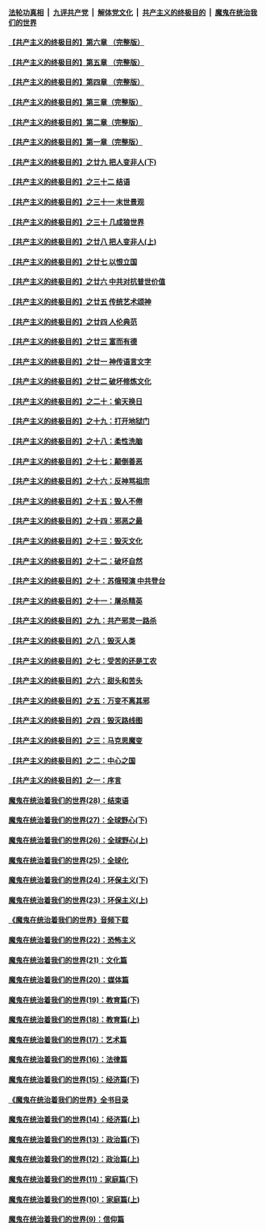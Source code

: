 ####  [法轮功真相](../../../../basic/blob/master/README.md?t=04221931) &nbsp;|&nbsp; [九评共产党](../../../../9ping.md/blob/master/README.md?t=04221931) &nbsp;|&nbsp; [解体党文化](../../../../jtdwh.md/blob/master/README.md?t=04221931)  &nbsp;|&nbsp; [共产主义的终极目的](../../../../gczydzjmd.md/blob/master/README.md?t=04221931) &nbsp;|&nbsp; [魔鬼在统治我们的世界](../../../../mgztzwmdsj.md/blob/master/README.md?t=04221931) 

#### [【共产主义的终极目的】第六章 （完整版）](../pages/nsc422/n11428913.md?t=04221931) 

#### [【共产主义的终极目的】第五章 （完整版）](../pages/nsc422/n11428912.md?t=04221931) 

#### [【共产主义的终极目的】第四章 （完整版）](../pages/nsc422/n11428907.md?t=04221931) 

#### [【共产主义的终极目的】第三章（完整版）](../pages/nsc422/n11428848.md?t=04221931) 

#### [【共产主义的终极目的】第二章（完整版）](../pages/nsc422/n11428831.md?t=04221931) 

#### [【共产主义的终极目的】第一章（完整版）](../pages/nsc422/n11417651.md?t=04221931) 

#### [【共产主义的终极目的】之廿九 把人变非人(下)](../pages/nsc422/n11344140.md?t=04221931) 

#### [【共产主义的终极目的】之三十二 结语](../pages/nsc422/n11360535.md?t=04221931) 

#### [【共产主义的终极目的】之三十一 末世景观](../pages/nsc422/n11351129.md?t=04221931) 

#### [【共产主义的终极目的】之三十 几成狼世界](../pages/nsc422/n11348280.md?t=04221931) 

#### [【共产主义的终极目的】之廿八 把人变非人(上)](../pages/nsc422/n11340492.md?t=04221931) 

#### [【共产主义的终极目的】之廿七 以恨立国](../pages/nsc422/n11336944.md?t=04221931) 

#### [【共产主义的终极目的】之廿六 中共对抗普世价值](../pages/nsc422/n11324785.md?t=04221931) 

#### [【共产主义的终极目的】之廿五 传统艺术颂神](../pages/nsc422/n11296396.md?t=04221931) 

#### [【共产主义的终极目的】之廿四 人伦典范](../pages/nsc422/n11296397.md?t=04221931) 

#### [【共产主义的终极目的】之廿三 富而有德](../pages/nsc422/n11283598.md?t=04221931) 

#### [【共产主义的终极目的】之廿一 神传语言文字](../pages/nsc422/n11263265.md?t=04221931) 

#### [【共产主义的终极目的】之廿二 破坏修炼文化](../pages/nsc422/n11245728.md?t=04221931) 

#### [【共产主义的终极目的】之二十：偷天换日](../pages/nsc422/n11238846.md?t=04221931) 

#### [【共产主义的终极目的】之十九：打开地狱门](../pages/nsc422/n11206376.md?t=04221931) 

#### [【共产主义的终极目的】之十八：柔性洗脑](../pages/nsc422/n11199994.md?t=04221931) 

#### [【共产主义的终极目的】之十七：颠倒善恶](../pages/nsc422/n11179782.md?t=04221931) 

#### [【共产主义的终极目的】之十六：反神骂祖宗](../pages/nsc422/n11166798.md?t=04221931) 

#### [【共产主义的终极目的】之十五：毁人不倦](../pages/nsc422/n11166792.md?t=04221931) 

#### [【共产主义的终极目的】之十四：邪恶之最](../pages/nsc422/n11150249.md?t=04221931) 

#### [【共产主义的终极目的】之十三：毁灭文化](../pages/nsc422/n11135227.md?t=04221931) 

#### [【共产主义的终极目的】之十二：破坏自然](../pages/nsc422/n11135214.md?t=04221931) 

#### [【共产主义的终极目的】之十：苏俄预演 中共登台](../pages/nsc422/n11118424.md?t=04221931) 

#### [【共产主义的终极目的】之十一：屠杀精英](../pages/nsc422/n11118442.md?t=04221931) 

#### [【共产主义的终极目的】之九：共产邪灵一路杀](../pages/nsc422/n11114139.md?t=04221931) 

#### [【共产主义的终极目的】之八：毁灭人类](../pages/nsc422/n11108503.md?t=04221931) 

#### [【共产主义的终极目的】之七：受苦的还是工农](../pages/nsc422/n11101809.md?t=04221931) 

#### [【共产主义的终极目的】之六：甜头和苦头](../pages/nsc422/n11096971.md?t=04221931) 

#### [【共产主义的终极目的】之五：万变不离其邪](../pages/nsc422/n11091285.md?t=04221931) 

#### [【共产主义的终极目的】之四：毁灭路线图](../pages/nsc422/n11086284.md?t=04221931) 

#### [【共产主义的终极目的】之三：马克思魔变](../pages/nsc422/n11061941.md?t=04221931) 

#### [【共产主义的终极目的】之二：中心之国](../pages/nsc422/n11047728.md?t=04221931) 

#### [【共产主义的终极目的】之一：序言](../pages/nsc422/n11086077.md?t=04221931) 

#### [魔鬼在统治着我们的世界(28)：结束语](../pages/nsc422/n10936246.md?t=04221931) 

#### [魔鬼在统治着我们的世界(27)：全球野心(下)](../pages/nsc422/n10928319.md?t=04221931) 

#### [魔鬼在统治着我们的世界(26)：全球野心(上)](../pages/nsc422/n10900318.md?t=04221931) 

#### [魔鬼在统治着我们的世界(25)：全球化](../pages/nsc422/n10788205.md?t=04221931) 

#### [魔鬼在统治着我们的世界(24)：环保主义(下)](../pages/nsc422/n10695307.md?t=04221931) 

#### [魔鬼在统治着我们的世界(23)：环保主义(上)](../pages/nsc422/n10688613.md?t=04221931) 

#### [《魔鬼在统治着我们的世界》音频下载](../pages/nsc422/n10635553.md?t=04221931) 

#### [魔鬼在统治着我们的世界(22)：恐怖主义](../pages/nsc422/n10614727.md?t=04221931) 

#### [魔鬼在统治着我们的世界(21)：文化篇](../pages/nsc422/n10597706.md?t=04221931) 

#### [魔鬼在统治着我们的世界(20)：媒体篇](../pages/nsc422/n10586579.md?t=04221931) 

#### [魔鬼在统治着我们的世界(19)：教育篇(下)](../pages/nsc422/n10564808.md?t=04221931) 

#### [魔鬼在统治着我们的世界(18)：教育篇(上)](../pages/nsc422/n10526970.md?t=04221931) 

#### [魔鬼在统治着我们的世界(17)：艺术篇](../pages/nsc422/n10499093.md?t=04221931) 

#### [魔鬼在统治着我们的世界(16)：法律篇](../pages/nsc422/n10485969.md?t=04221931) 

#### [魔鬼在统治着我们的世界(15)：经济篇(下)](../pages/nsc422/n10469975.md?t=04221931) 

#### [《魔鬼在统治着我们的世界》全书目录](../pages/nsc422/n10464261.md?t=04221931) 

#### [魔鬼在统治着我们的世界(14)：经济篇(上)](../pages/nsc422/n10457370.md?t=04221931) 

#### [魔鬼在统治着我们的世界(13)：政治篇(下)](../pages/nsc422/n10448270.md?t=04221931) 

#### [魔鬼在统治着我们的世界(12)：政治篇(上)](../pages/nsc422/n10444576.md?t=04221931) 

#### [魔鬼在统治着我们的世界(11)：家庭篇(下)](../pages/nsc422/n10440961.md?t=04221931) 

#### [魔鬼在统治着我们的世界(10)：家庭篇(上)](../pages/nsc422/n10435448.md?t=04221931) 

#### [魔鬼在统治着我们的世界(9)：信仰篇](../pages/nsc422/n10432159.md?t=04221931) 


